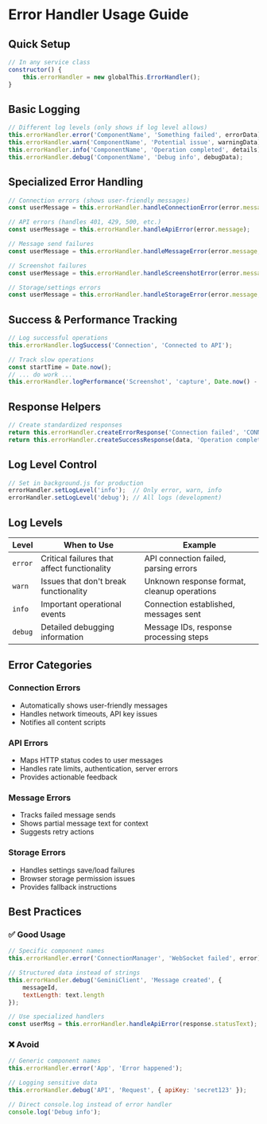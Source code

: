 # Error Handler Usage Guide

## Quick Setup

```javascript
// In any service class
constructor() {
    this.errorHandler = new globalThis.ErrorHandler();
}
```

## Basic Logging

```javascript
// Different log levels (only shows if log level allows)
this.errorHandler.error('ComponentName', 'Something failed', errorData);
this.errorHandler.warn('ComponentName', 'Potential issue', warningData);
this.errorHandler.info('ComponentName', 'Operation completed', details);
this.errorHandler.debug('ComponentName', 'Debug info', debugData);
```

## Specialized Error Handling

```javascript
// Connection errors (shows user-friendly messages)
const userMessage = this.errorHandler.handleConnectionError(error.message);

// API errors (handles 401, 429, 500, etc.)
const userMessage = this.errorHandler.handleApiError(error.message);

// Message send failures
const userMessage = this.errorHandler.handleMessageError(error.message, originalText);

// Screenshot failures  
const userMessage = this.errorHandler.handleScreenshotError(error.message);

// Storage/settings errors
const userMessage = this.errorHandler.handleStorageError(error.message, 'save settings');
```

## Success & Performance Tracking

```javascript
// Log successful operations
this.errorHandler.logSuccess('Connection', 'Connected to API');

// Track slow operations
const startTime = Date.now();
// ... do work ...
this.errorHandler.logPerformance('Screenshot', 'capture', Date.now() - startTime);
```

## Response Helpers

```javascript
// Create standardized responses
return this.errorHandler.createErrorResponse('Connection failed', 'CONN_ERROR');
return this.errorHandler.createSuccessResponse(data, 'Operation completed');
```

## Log Level Control

```javascript
// Set in background.js for production
errorHandler.setLogLevel('info');  // Only error, warn, info
errorHandler.setLogLevel('debug'); // All logs (development)
```

## Log Levels

| Level | When to Use | Example |
|-------|-------------|---------|
| `error` | Critical failures that affect functionality | API connection failed, parsing errors |
| `warn` | Issues that don't break functionality | Unknown response format, cleanup operations |
| `info` | Important operational events | Connection established, messages sent |
| `debug` | Detailed debugging information | Message IDs, response processing steps |

## Error Categories

### Connection Errors
- Automatically shows user-friendly messages
- Handles network timeouts, API key issues
- Notifies all content scripts

### API Errors  
- Maps HTTP status codes to user messages
- Handles rate limits, authentication, server errors
- Provides actionable feedback

### Message Errors
- Tracks failed message sends
- Shows partial message text for context
- Suggests retry actions

### Storage Errors
- Handles settings save/load failures
- Browser storage permission issues
- Provides fallback instructions

## Best Practices

### ✅ Good Usage
```javascript
// Specific component names
this.errorHandler.error('ConnectionManager', 'WebSocket failed', error);

// Structured data instead of strings
this.errorHandler.debug('GeminiClient', 'Message created', { 
    messageId, 
    textLength: text.length 
});

// Use specialized handlers
const userMsg = this.errorHandler.handleApiError(response.statusText);
```

### ❌ Avoid
```javascript
// Generic component names
this.errorHandler.error('App', 'Error happened');

// Logging sensitive data
this.errorHandler.debug('API', 'Request', { apiKey: 'secret123' });

// Direct console.log instead of error handler
console.log('Debug info');
```